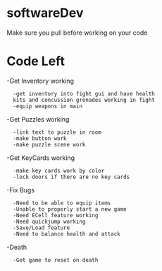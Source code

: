 # softwareDev
Make sure you pull before working on your code

# Code Left

-Get Inventory working
      
      -get inventory into fight gui and have health 
      kits and concussion grenades working in fight 
      -equip weapons in main

      
-Get Puzzles working
      
      -link text to puzzle in room
      -make button work
      -make puzzle scene work
      
-Get KeyCards working
      
      -make key cards work by color
      -lock doors if there are no key cards
  
-Fix Bugs
      
      
      -Need to be able to equip items
      -Unable to properly start a new game 
      -Need ECell feature working
      -Need quickjump working
      -Save/Load feature
      -Need to balance health and attack 
     
-Death
	  
	  -Get game to reset on death

